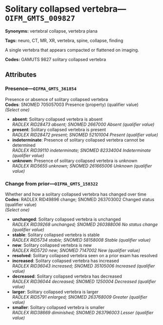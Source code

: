 # Solitary collapsed vertebra—`OIFM_GMTS_009827`

**Synonyms:** vertebral collapse, vertebra plana

**Tags:** neuro, CT, MR, XR, vertebra, spine, collapse, finding

A single vertebra that appears compacted or flattened on imaging.

**Codes:** GAMUTS 9827 solitary collapsed vertebra

## Attributes

### Presence—`OIFMA_GMTS_361854`

Presence or absence of solitary collapsed vertebra  
**Codes**: SNOMED 705057003 Presence (property) (qualifier value)  
*(Select one)*

- **absent**: Solitary collapsed vertebra is absent  
_RADLEX RID28473 absent; SNOMED 2667000 Absent (qualifier value)_
- **present**: Solitary collapsed vertebra is present  
_RADLEX RID28472 present; SNOMED 52101004 Present (qualifier value)_
- **indeterminate**: Presence of solitary collapsed vertebra cannot be determined  
_RADLEX RID39110 indeterminate; SNOMED 82334004 Indeterminate (qualifier value)_
- **unknown**: Presence of solitary collapsed vertebra is unknown  
_RADLEX RID5655 unknown; SNOMED 261665006 Unknown (qualifier value)_

### Change from prior—`OIFMA_GMTS_158322`

Whether and how a solitary collapsed vertebra has changed over time  
**Codes**: RADLEX RID49896 change; SNOMED 263703002 Changed status (qualifier value)  
*(Select one)*

- **unchanged**: Solitary collapsed vertebra is unchanged  
_RADLEX RID39268 unchanged; SNOMED 260388006 No status change (qualifier value)_
- **stable**: Solitary collapsed vertebra is stable  
_RADLEX RID5734 stable; SNOMED 58158008 Stable (qualifier value)_
- **new**: Solitary collapsed vertebra is new  
_RADLEX RID5720 new; SNOMED 7147002 New (qualifier value)_
- **resolved**: Solitary collapsed vertebra seen on a prior exam has resolved  
- **increased**: Solitary collapsed vertebra has increased  
_RADLEX RID36043 increased; SNOMED 35105006 Increased (qualifier value)_
- **decreased**: Solitary collapsed vertebra has decreased  
_RADLEX RID36044 decreased; SNOMED 1250004 Decreased (qualifier value)_
- **larger**: Solitary collapsed vertebra is larger  
_RADLEX RID5791 enlarged; SNOMED 263768009 Greater (qualifier value)_
- **smaller**: Solitary collapsed vertebra is smaller  
_RADLEX RID38669 diminished; SNOMED 263796003 Lesser (qualifier value)_